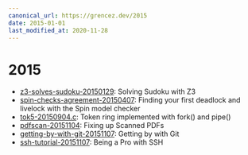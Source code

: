 ```yaml
---
canonical_url: https://grencez.dev/2015
date: 2015-01-01
last_modified_at: 2020-11-28
---
```


# 2015

* [z3-solves-sudoku-20150129](z3-solves-sudoku-20150129/index.md): Solving Sudoku with Z3
* [spin-checks-agreement-20150407](spin-checks-agreement-20150407/index.md): Finding your first deadlock and livelock with the Spin model checker
* [tok5-20150904.c](tok5-20150904.c): Token ring implemented with fork() and pipe()
* [pdfscan-20151104](pdfscan-20151104.md): Fixing up Scanned PDFs
* [getting-by-with-git-20151107](getting-by-with-git-20151107.md): Getting by with Git
* [ssh-tutorial-20151107](ssh-tutorial-20151107.md): Being a Pro with SSH

